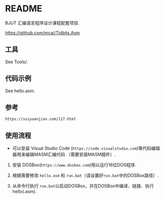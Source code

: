 # README

BJUT 汇编语言程序设计课程配套项目.

https://github.com/mcai/Tidbits.Asm

## 工具

See Tools/.

## 代码示例

See hello.asm.

## 参考

`https://suiyuanjian.com/117.html`

## 使用流程

* 可以安装 Visual Studio Code (`https://code.visualstudio.com`)等代码编辑器用来编辑MASM汇编代码 （需要安装MASM插件）.

1. 安装 DOSBox(`https://www.dosbox.com`)用以运行16位DOS程序. 

2. 根据需要修改 `hello.asm` 和 `run.bat`（请设置好`run.bat`中的DOSBox路径）.

3. 从命令行执行 `run.bat`以启动DOSBox，并在DOSBox中编译、链接、执行hello(.asm).